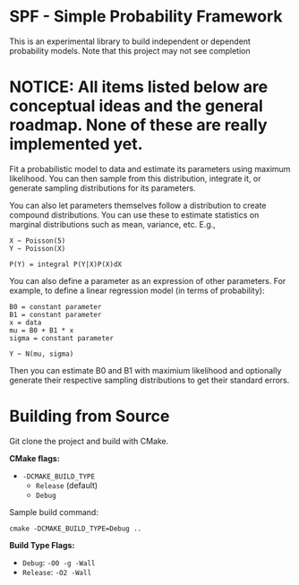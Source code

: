 # SPF - Simple Probability Framework
This is an experimental library to build independent or dependent probability models. Note that this project may not see completion


**NOTICE**: All items listed below are conceptual ideas and the general roadmap. None of these are really implemented yet.
=====

Fit a probabilistic model to data and estimate its parameters using maximum likelihood. You can then sample from this distribution, integrate it, or generate sampling distributions for its parameters.

You can also let parameters themselves follow a distribution to create compound distributions. You can use these to estimate statistics on marginal distributions such as mean, variance, etc. E.g.,

```text
X ~ Poisson(5)
Y ~ Poisson(X)

P(Y) = integral P(Y|X)P(X)dX
```

You can also define a parameter as an expression of other parameters. For example, to define a linear regression model (in terms of probability):

```text
B0 = constant parameter
B1 = constant parameter
x = data
mu = B0 + B1 * x
sigma = constant parameter

Y ~ N(mu, sigma)
```

Then you can estimate B0 and B1 with maximium likelihood and optionally generate their respective sampling distributions to get their standard errors.

# Building from Source
Git clone the project and build with CMake.

**CMake flags:**

* `-DCMAKE_BUILD_TYPE`
  * `Release` (default)
  * `Debug`

Sample build command:

`cmake -DCMAKE_BUILD_TYPE=Debug ..`

**Build Type Flags:**
* `Debug`: `-O0 -g -Wall`
* `Release`: `-O2 -Wall`